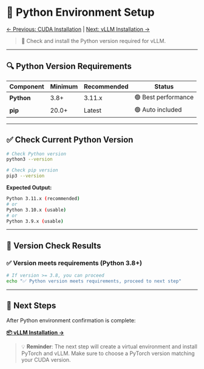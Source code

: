 # 🐍 Python Environment Setup

[← Previous: CUDA Installation](03-cuda-installation.md) | [Next: vLLM Installation →](05-vllm-installation.md)

> 🎯 Check and install the Python version required for vLLM.

---

## 🔍 Python Version Requirements

| Component | Minimum | Recommended | Status |
|-----------|---------|-------------|--------|
| **Python** | 3.8+ | 3.11.x | 🟢 Best performance |
| **pip** | 20.0+ | Latest | 🟢 Auto included |

---

## ✅ Check Current Python Version

```bash
# Check Python version
python3 --version

# Check pip version
pip3 --version
```

**Expected Output:**
```bash
Python 3.11.x (recommended)
# or
Python 3.10.x (usable)
# or  
Python 3.9.x (usable)
```

---

## 🔧 Version Check Results

### ✅ Version meets requirements (Python 3.8+)
```bash
# If version >= 3.8, you can proceed
echo "✅ Python version meets requirements, proceed to next step"
```

---

## 🚀 Next Steps

After Python environment confirmation is complete:

**[📦 vLLM Installation →](05-vllm-installation.md)**

> 💡 **Reminder**: The next step will create a virtual environment and install PyTorch and vLLM. Make sure to choose a PyTorch version matching your CUDA version.
